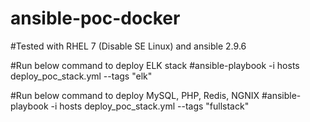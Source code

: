 # ansible-poc-docker
#Tested with RHEL 7 (Disable SE Linux) and ansible 2.9.6

#Run below command to deploy ELK stack
#ansible-playbook -i hosts deploy_poc_stack.yml --tags "elk"

#Run below command to deploy MySQL, PHP, Redis, NGNIX
#ansible-playbook -i hosts deploy_poc_stack.yml --tags "fullstack"
